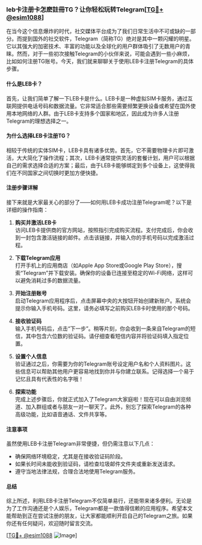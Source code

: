 ### leb卡注册卡怎麽註冊TG？让你轻松玩转Telegram[[TG💪+ @esim1088](https://t.me/s/esim1088)]

在当今这个信息爆炸的时代，社交媒体平台成为了我们日常生活中不可或缺的一部分。而提到国外的社交软件，Telegram（简称TG）绝对是其中一颗闪耀的明星。它以其强大的加密技术、丰富的功能以及全球化的用户群体吸引了无数用户的青睐。然而，对于一些初次接触Telegram的小伙伴来说，可能会遇到一些小麻烦，比如如何注册TG账号。今天，我们就来聊聊关于使用LEB卡注册Telegram的具体步骤。

#### 什么是LEB卡？

首先，让我们简单了解一下LEB卡是什么。LEB卡是一种虚拟SIM卡服务，通过互联网提供电话号码和数据流量。它非常适合那些需要频繁更换设备或希望在国外使用本地网络的人群。由于LEB卡支持多个国家和地区，因此成为许多人注册Telegram的理想选择之一。

#### 为什么选择LEB卡注册TG？

相较于传统的实体SIM卡，LEB卡具有诸多优势。首先，它不需要物理卡片即可激活，大大简化了操作流程；其次，LEB卡通常提供灵活的套餐计划，用户可以根据自己的需求选择合适的方案；最后，由于LEB卡能够绑定到多个设备上，这使得我们在不同国家之间切换时更加方便快捷。

#### 注册步骤详解

接下来就是大家最关心的部分了——如何用LEB卡成功注册Telegram呢？以下是详细的操作指南：

1. **购买并激活LEB卡**  
   访问LEB卡提供商的官方网站，按照指引完成购买流程。支付完成后，你会收到一封包含激活链接的邮件。点击该链接，并输入你的手机号码以完成激活过程。

2. **下载Telegram应用**  
   打开手机上的应用商店（如Apple App Store或Google Play Store），搜索“Telegram”并下载安装。确保你的设备已连接至稳定的Wi-Fi网络，这样可以避免消耗过多的数据流量。

3. **开始注册账号**  
   启动Telegram应用程序后，点击屏幕中央的大按钮开始创建新账户。系统会提示你输入手机号码。这里，请务必填写之前购买LEB卡时使用的那个号码。

4. **接收验证码**  
   输入手机号码后，点击“下一步”。稍等片刻，你会收到一条来自Telegram的短信，其中包含六位数的验证码。请仔细查看短信内容并将验证码填入指定位置。

5. **设置个人信息**  
   验证通过之后，你需要为你的Telegram账号设定用户名和个人资料图片。这些信息可以帮助其他用户更容易地找到你并与你建立联系。记得选择一个易于记忆且具有代表性的名字哦！

6. **探索功能**  
   完成上述步骤后，你就正式加入了Telegram大家庭啦！现在可以自由浏览频道、加入群组或者与朋友一对一聊天了。此外，别忘了探索Telegram的各种高级功能，比如语音通话、文件共享等。

#### 注意事项

虽然使用LEB卡注册Telegram非常便捷，但仍需注意以下几点：
- 确保网络环境稳定，尤其是在接收验证码阶段。
- 如果长时间未能收到验证码，请检查垃圾邮件文件夹或重新发送请求。
- 遵守当地法律法规，合理合法地使用Telegram服务。

#### 总结

综上所述，利用LEB卡注册Telegram不仅简单易行，还能带来诸多便利。无论是为了工作沟通还是个人娱乐，Telegram都是一款值得信赖的应用程序。希望本文能帮助到正在尝试注册的朋友，让大家都能顺利开启自己的Telegram之旅。如果你还有任何疑问，欢迎随时留言交流。

[[TG💪+ @esim1088](https://t.me/s/esim1088) ![Image](https://i.postimg.cc/4NQfJmqS/Snipaste-2025-05-13-00-14-12.png)]